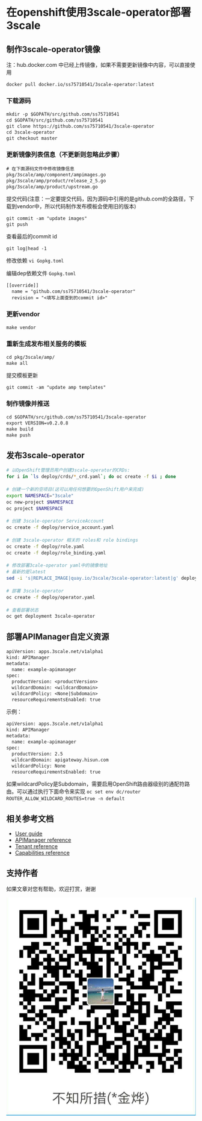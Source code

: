 # 在openshift使用3scale-operator部署3scale

## 制作3scale-operator镜像

注：hub.docker.com 中已经上传镜像，如果不需要更新镜像中内容，可以直接使用

```
docker pull docker.io/ss75710541/3scale-operator:latest
```

### 下载源码

```
mkdir -p $GOPATH/src/github.com/ss75710541
cd $GOPATH/src/github.com/ss75710541
git clone https://github.com/ss75710541/3scale-operator
cd 3scale-operator
git checkout master
```
### 更新镜像列表信息（不更新则忽略此步骤）

```
# 在下面源码文件中修改镜像信息
pkg/3scale/amp/component/ampimages.go
pkg/3scale/amp/product/release_2_5.go
pkg/3scale/amp/product/upstream.go
```

提交代码(注意：一定要提交代码，因为源码中引用的是github.com的全路径，下载到vendor中，所以代码制作发布模板会使用旧的版本)

```
git commit -am "update images"
git push
```

查看最后的commit id

```
git log|head -1
```

修改依赖 `vi Gopkg.toml`

编辑dep依赖文件 `Gopkg.toml`

```
[[override]]
  name = "github.com/ss75710541/3scale-operator"
  revision = "<填写上面查到的commit id>"
```

### 更新vendor

```
make vendor
```

### 重新生成发布相关服务的模板

```
cd pkg/3scale/amp/
make all
```

提交模板更新

```
git commit -am "update amp templates"
```

### 制作镜像并推送

```
cd $GOPATH/src/github.com/ss75710541/3scale-operator
export VERSION=v0.2.0.8
make build
make push
```

## 发布3scale-operator

```sh
# 以OpenShift管理员用户创建3scale-operator的CRDs:
for i in `ls deploy/crds/*_crd.yaml`; do oc create -f $i ; done

# 创建一个新的空项目(这可以用任何想要的OpenShift用户来完成)
export NAMESPACE="3scale"
oc new-project $NAMESPACE
oc project $NAMESPACE

# 创建 3scale-operator ServiceAccount
oc create -f deploy/service_account.yaml

# 创建 3scale-operator 相关的 roles和 role bindings 
oc create -f deploy/role.yaml
oc create -f deploy/role_binding.yaml

# 修改部署3cale-operator yaml中的镜像地址
# 最新的是latest 
sed -i 's|REPLACE_IMAGE|quay.io/3scale/3scale-operator:latest|g' deploy/operator.yaml

# 部署 3scale-operator
oc create -f deploy/operator.yaml

# 查看部署状态
oc get deployment 3scale-operator
```

## 部署APIManager自定义资源

```
apiVersion: apps.3scale.net/v1alpha1
kind: APIManager
metadata:
  name: example-apimanager
spec:
  productVersion: <productVersion>
  wildcardDomain: <wildcardDomain>
  wildcardPolicy: <None|Subdomain>
  resourceRequirementsEnabled: true
```

示例：

```
apiVersion: apps.3scale.net/v1alpha1
kind: APIManager
metadata:
  name: example-apimanager
spec:
  productVersion: 2.5
  wildcardDomain: apigateway.hisun.com
  wildcardPolicy: None
  resourceRequirementsEnabled: true
```

如果wildcardPolicy是Subdomain，需要启用OpenShift路由器级别的通配符路由。可以通过执行下面命令来实现
`oc set env dc/router ROUTER_ALLOW_WILDCARD_ROUTES=true -n default`

## 相关参考文档

* [User guide](doc/user-guide.md)
* [APIManager reference](doc/apimanager-reference.md)
* [Tenant reference](doc/tenant-reference.md)
* [Capabilities reference](doc/api-crd-reference.md) 


## 支持作者

如果文章对您有帮助，欢迎打赏，谢谢

![支付宝](../shoukuan.png)
